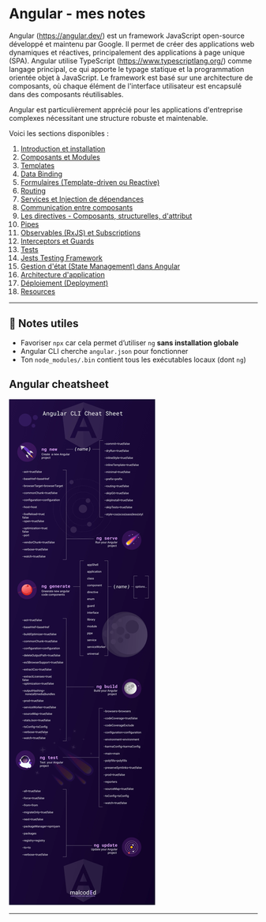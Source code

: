 # Angular - mes notes

Angular (https://angular.dev/) est un framework JavaScript open-source développé et maintenu par Google. Il permet de créer des applications web dynamiques et réactives, principalement des applications à page unique (SPA). Angular utilise TypeScript (https://www.typescriptlang.org/) comme langage principal, ce qui apporte le typage statique et la programmation orientée objet à JavaScript. Le framework est basé sur une architecture de composants, où chaque élément de l'interface utilisateur est encapsulé dans des composants réutilisables.


Angular est particulièrement apprécié pour les applications d'entreprise complexes nécessitant une structure robuste et maintenable.

Voici les sections disponibles :

1. [Introduction et installation](docs/angular-intro.md)
2. [Composants et Modules](docs/angular-modules-components.md)
3. [Templates](docs/angular-templates.md)
4. [Data Binding](docs/angular-data-binding.md)
5. [Formulaires (Template-driven ou Reactive)](docs/angular-forms.md)
6. [Routing](docs/angular-routing.md)
7. [Services et Injection de dépendances](docs/angular-services.md)
8. [Communication entre composants](docs/angular-component-communication.md)
9. [Les directives - Composants, structurelles, d'attribut](docs/angular-custom-directives-guide.md)
10. [Pipes](docs/angular-pipes.md)
11. [Observables (RxJS) et Subscriptions](docs/angular-observables-vs-promises.md)
12. [Interceptors et Guards](docs/angular-interceptors-guards.md)
13. [Tests](docs/angular-tests.md)
14. [Jests Testing Framework](docs/angular-tests-jest.md)
15. [Gestion d'état (State Management) dans Angular](docs/angular-state-management.md)
16. [Architecture d'application ](docs/angular-architecture.md)
17. [Déploiement (Deployment)](docs/angular-deploiement.md)
18. [Resources](docs/angular-resources.md)

---

## 📌 Notes utiles

- Favoriser `npx` car cela permet d’utiliser `ng` **sans installation globale**
- Angular CLI cherche `angular.json` pour fonctionner
- Ton `node_modules/.bin` contient tous les exécutables locaux (dont `ng`)


## Angular cheatsheet
![Angular cheatsheet](images/angular-cli-cheat-sheet.9X-IsgXf_yph9l.webp)

---

